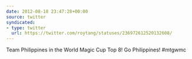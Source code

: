 ```yaml
---
date: 2012-08-18 23:47:28+00:00
source: twitter
syndicated:
- type: twitter
  url: https://twitter.com/roytang/statuses/236972612520132608/
---
```


Team Philippines in the World Magic Cup Top 8! Go Philippines! #mtgwmc